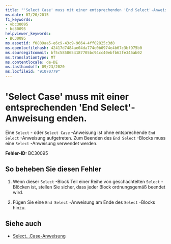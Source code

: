 ```yaml
---
title: "'Select Case' muss mit einer entsprechenden 'End Select'-Anweisung enden."
ms.date: 07/20/2015
f1_keywords:
- vbc30095
- bc30095
helpviewer_keywords:
- BC30095
ms.assetid: f0809aa5-e6c9-43c9-9664-4ff02825c3d8
ms.openlocfilehash: 42417d7484ae04da774e0b0974e4b67c3bf975b0
ms.sourcegitcommit: bf5c5850654187705bc94cc40ebfb62fe346ab02
ms.translationtype: MT
ms.contentlocale: de-DE
ms.lasthandoff: 09/23/2020
ms.locfileid: "91070779"
---
```

# <a name="select-case-must-end-with-a-matching-end-select"></a>'Select Case' muss mit einer entsprechenden 'End Select'-Anweisung enden.

Eine `Select` - oder `Select Case` -Anweisung ist ohne entsprechende `End Select` -Anweisung aufgetreten. Zum Beenden des `End Select` -Blocks muss eine `Select` -Anweisung verwendet werden.  
  
 **Fehler-ID:** BC30095  
  
## <a name="to-correct-this-error"></a>So beheben Sie diesen Fehler  
  
1. Wenn dieser `Select` -Block Teil einer Reihe von geschachtelten `Select` -Blöcken ist, stellen Sie sicher, dass jeder Block ordnungsgemäß beendet wird.  
  
2. Fügen Sie eine `End Select` -Anweisung am Ende des `Select` -Blocks hinzu.  
  
## <a name="see-also"></a>Siehe auch

- [Select...Case-Anweisung](../language-reference/statements/select-case-statement.md)
